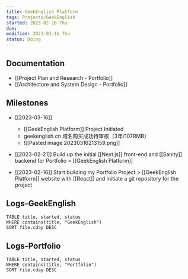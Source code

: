 ```yaml
---
title: GeekEnglish Platform
tags: Projects/GeekEnglish   
started: 2023-02-16 Thu
due: 
modified: 2023-03-16 Thu
status: Doing
---
```

## Documentation
- [[Project Plan and Research - Portfolio]]
- [[Architecture and System Design - Portfolio]]

## Milestones
- [[2023-03-16]] 
	- [[GeekEnglish Platform]] Project Initiated
	- geekenglish.cn 域名购买成功待审核（3年/107RMB）
	- ![[Pasted image 20230316213159.png]]

- [[2023-02-21]] Build up the initial [[Next.js]] front-end and [[Sanity]] backend for Portfolio > [[GeekEnglish Platform]]
- [[2023-02-16]] Start building my Portfolio Project > [[GeekEnglish Platform]] website with [[React]] and initiate a git repository for the project
## Logs-GeekEnglish

```dataview
TABLE title, started, status
WHERE contains(title, "GeekEnglish")
SORT file.cday DESC
```
## Logs-Portfolio

```dataview
TABLE title, started, status
WHERE contains(title, "Portfolio")
SORT file.cday DESC
```